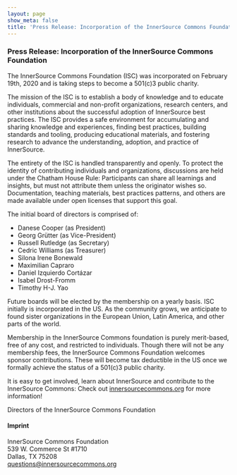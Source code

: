 ```yaml
---
layout: page
show_meta: false
title: 'Press Release: Incorporation of the InnerSource Commons Foundation'
---
```


### Press Release: Incorporation of the InnerSource Commons Foundation

The InnerSource Commons Foundation (ISC) was incorporated on February 19th, 2020 and is taking steps to become a 501(c)3 public charity.

The mission of the ISC is to establish a body of knowledge and to educate individuals, commercial and non-profit organizations, research centers, and other institutions about the successful adoption of InnerSource best practices. The ISC provides a safe environment for accumulating and sharing knowledge and experiences, finding best practices, building standards and tooling, producing educational materials, and fostering research to advance the understanding, adoption, and practice of InnerSource.

The entirety of the ISC is handled transparently and openly. To protect the identity of contributing individuals and organizations, discussions are held under the Chatham House Rule: Participants can share all learnings and insights, but must not attribute them unless the originator wishes so. Documentation, teaching materials, best practices patterns, and others are made available under open licenses that support this goal.

The initial board of directors is comprised of:
* Danese Cooper (as President)
* Georg Grütter (as Vice-President)
* Russell Rutledge (as Secretary)
* Cedric Williams (as Treasurer)
* Silona Irene Bonewald
* Maximilian Capraro
* Daniel Izquierdo Cortázar
* Isabel Drost-Fromm
* Timothy H-J. Yao

Future boards will be elected by the membership on a yearly basis. ISC initially is incorporated in the US. As the community grows, we anticipate to found sister organizations in the European Union, Latin America, and other parts of the world.

Membership in the InnerSource Commons foundation is purely merit-based, free of any cost, and restricted to individuals. Though there will not be any membership fees, the InnerSource Commons Foundation welcomes sponsor contributions. These will become tax deductible in the US once we formally achieve the status of a 501(c)3 public charity.

It is easy to get involved, learn about InnerSource and contribute to the InnerSource Commons: Check out [innersourcecommons.org](https://innersourcecommons.org) for more information!

Directors of the InnerSource Commons Foundation


#### Imprint
InnerSource Commons Foundation <br>
539 W. Commerce St #1710 <br>
Dallas, TX 75208 <br>
[questions@innersourcecommons.org](mailto:questions@innersourcecommons.org)



